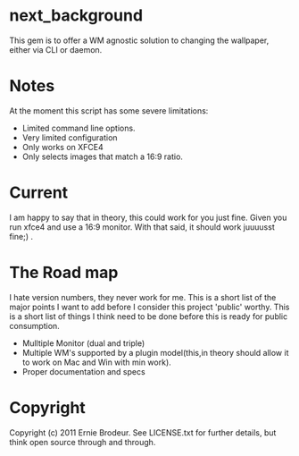 # next_background
This gem is to offer a WM agnostic solution to changing the wallpaper, either via CLI or daemon.

Notes
=====
At the moment this script has some severe limitations:
* Limited command line options.
* Very limited configuration
* Only works on XFCE4
* Only selects images that match a 16:9 ratio.

Current
=======
I am happy to say that in theory, this could work for you just fine. Given you run xfce4 and use a 16:9 monitor.  With that said, it should work juuuusst fine;) .

The Road map
============
I hate version numbers, they never work for me.  This is a short list of the major points I want to add before I consider this project 'public' worthy.  This is a short list of things I think need to be done before this is ready for public consumption.

* Mulltiple Monitor (dual and triple)
* Multiple WM's supported by a plugin model(this,in theory should allow it to work on Mac and Win with min work).
* Proper documentation and specs

Copyright
=========
Copyright (c) 2011 Ernie Brodeur. See LICENSE.txt for further details, but think open source through and through.
